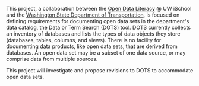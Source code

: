 This project, a collaboration between the [Open Data Literacy](http://odl.ischool.uw.edu/) @ UW iSchool and the [Washington State Department of Transportation](http://www.wsdot.wa.gov/), is focused on defining requirements for documenting open data sets in the department's data catalog, the Data or Term Search (DOTS) tool. DOTS currently collects an inventory of databases and lists the types of data objects they store (databases, tables, columns, and views). There is no facility for documenting data products, like open data sets, that are derived from databases. An open data set may be a subset of one data source, or may comprise data from multiple sources. 

This project will investigate and propose revisions to DOTS to accommodate open data sets.
